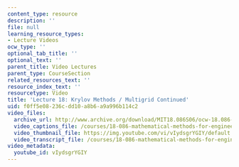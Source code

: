 ```yaml
---
content_type: resource
description: ''
file: null
learning_resource_types:
- Lecture Videos
ocw_type: ''
optional_tab_title: ''
optional_text: ''
parent_title: Video Lectures
parent_type: CourseSection
related_resources_text: ''
resource_index_text: ''
resourcetype: Video
title: 'Lecture 18: Krylov Methods / Multigrid Continued'
uid: f0ff5e08-236c-dd10-a8b6-a9a996b114c2
video_files:
  archive_url: http://www.archive.org/download/MIT18.086S06/ocw-18.086-20mar2006-220k.mp4
  video_captions_file: /courses/18-086-mathematical-methods-for-engineers-ii-spring-2006/26a77651f14d5a4bbeed7621a83d0733_vIydsgrYGIY.vtt
  video_thumbnail_file: https://img.youtube.com/vi/vIydsgrYGIY/default.jpg
  video_transcript_file: /courses/18-086-mathematical-methods-for-engineers-ii-spring-2006/2a6e97ec73e4bcd76db92c14da63b5f6_vIydsgrYGIY.pdf
video_metadata:
  youtube_id: vIydsgrYGIY
---
```

